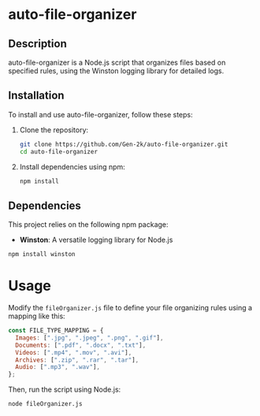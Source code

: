 # auto-file-organizer

## Description
auto-file-organizer is a Node.js script that organizes files based on specified rules, using the Winston logging library for detailed logs.

## Installation
To install and use auto-file-organizer, follow these steps:

1. Clone the repository:
   ```bash
   git clone https://github.com/Gen-2k/auto-file-organizer.git
   cd auto-file-organizer
   ```
   
2. Install dependencies using npm:
    
   ```bash
   npm install
   ```

## Dependencies

This project relies on the following npm package:

- **Winston**: A versatile logging library for Node.js

```bash
npm install winston
   ```

# Usage

Modify the `fileOrganizer.js` file to define your file organizing rules using a mapping like this:

```javascript
const FILE_TYPE_MAPPING = {
  Images: [".jpg", ".jpeg", ".png", ".gif"],
  Documents: [".pdf", ".docx", ".txt"],
  Videos: [".mp4", ".mov", ".avi"],
  Archives: [".zip", ".rar", ".tar"],
  Audio: [".mp3", ".wav"],
};
```


Then, run the script using Node.js:
```bash
node fileOrganizer.js
```

